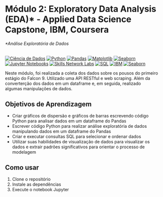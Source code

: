 # Módulo 2: Exploratory Data Analysis (EDA)* - Applied Data Science Capstone, IBM, Coursera
###### *Análise Exploratória de Dados 

[![Ciência de Dados](https://img.shields.io/badge/Ciência_de_Dados-7D3C98?style=for-the-badge)](https://pt.wikipedia.org/wiki/Ciência_de_dados)
[![Python](https://img.shields.io/badge/Python-3776AB?style=for-the-badge&logo=python&logoColor=white)](https://www.python.org/)
[![Pandas](https://img.shields.io/badge/Pandas-150458?style=for-the-badge&logo=pandas&logoColor=white)](https://pandas.pydata.org/)
[![Matplotlib](https://img.shields.io/badge/Matplotlib-3776AB?style=for-the-badge&logo=matplotlib&logoColor=white)](https://matplotlib.org/)
[![Seaborn](https://img.shields.io/badge/Seaborn-4EAE4E?style=for-the-badge&logo=seaborn&logoColor=white)](https://seaborn.pydata.org/)
[![Jupyter Notebooks](https://img.shields.io/badge/Jupyter_Notebooks-F37626?style=for-the-badge&logo=jupyter&logoColor=white)](https://jupyter.org/)
[![Skills Network Labs](https://img.shields.io/badge/Skills_Network_Labs-FF7F0E?style=for-the-badge)](https://www.coursera.org/ibm)
[![SQL](https://img.shields.io/badge/SQL-4479A1?style=for-the-badge&logo=sql&logoColor=white)](https://pt.wikipedia.org/wiki/SQL)
[![IBM](https://img.shields.io/badge/IBM-054ADA?style=for-the-badge&logo=ibm&logoColor=white)](https://www.ibm.com/)
[![Seaborn](https://img.shields.io/badge/Seaborn-4EAE4E?style=for-the-badge&logo=seaborn&logoColor=white)](https://seaborn.pydata.org/)


Neste módulo, foi realizada a coleta dos dados sobre os pousos do primeiro estágio do Falcon 9. Utilizado uma API RESTful e web scraping. 
Além da converterção dos dados em um dataframe e, em seguida, realizado algumas manipulações de dados.

## Objetivos de Aprendizagem

- Criar gráficos de dispersão e gráficos de barras escrevendo código Python para analisar dados em um dataframe do Pandas
- Escrever código Python para realizar análise exploratória de dados manipulando dados em um dataframe do Pandas
- Criar e executar consultas SQL para selecionar e ordenar dados
- Utilizar suas habilidades de visualização de dados para visualizar os dados e extrair padrões significativos para orientar o processo de modelagem

## Como usar

1. Clone o repositório
2. Instale as dependências
3. Execute o notebook Jupyter
